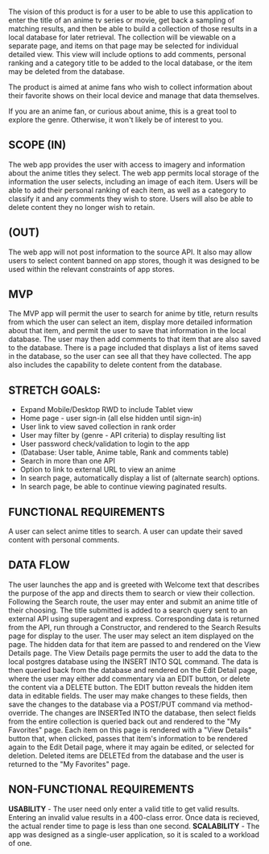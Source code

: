 The vision of this product is for a user to be able to use this application to enter the title of an anime tv series or movie, get back a sampling of matching results, and then be able to build a collection of those results in a local database for later retrieval. The collection will be viewable on a separate page, and items on that page may be selected for individual detailed view. This view will include options to add comments, personal ranking and a category title to be added to the local database, or the item may be deleted from the database.

The product is aimed at anime fans who wish to collect information about their favorite shows on their local device and manage that data themselves.

If you are an anime fan, or curious about anime, this is a great tool to explore the genre. Otherwise, it won't likely be of interest to you.

## SCOPE (IN)
The web app provides the user with access to imagery and information about the anime titles they select.
The web app permits local storage of the information the user selects, including an image of each item.
Users will be able to add their personal ranking of each item, as well as a category to classify it and any comments they wish to store.
Users will also be able to delete content they no longer wish to retain.

## (OUT)
The web app will not post information to the source API. It also may allow users to select content banned on app stores, though it was designed to be used within the relevant constraints of app stores.

## MVP
The MVP app will permit the user to search for anime by title, return results from which the user can select an item, display more detailed information about that item, and permit the user to save that information in the local database. The user may then add comments to that item that are also saved to the database. There is a page included that displays a list of items saved in the database, so the user can see all that they have collected. The app also includes the capability to delete content from the database.

## STRETCH GOALS:
 - Expand Mobile/Desktop RWD to include Tablet view
 - Home page - user sign-in (all else hidden until sign-in)
 - User link to view saved collection in rank order
 - User may filter by (genre - API criteria) to display resulting list
 - User password check/validation to login to the app
 - (Database: User table, Anime table, Rank and comments table)
 - Search in more than one API
 - Option to link to external URL to view an anime
 - In search page, automatically display a list of (alternate search) options. 
 - In search page, be able to continue viewing paginated results.

## FUNCTIONAL REQUIREMENTS
A user can select anime titles to search.
A user can update their saved content with personal comments.

## DATA FLOW
The user launches the app and is greeted with Welcome text that describes the purpose of the app and directs them to search or view their collection.
Following the Search route, the user may enter and submit an anime title of their choosing.
The title submitted is added to a search query sent to an external API using superagent and express.
Corresponding data is returned from the API, run through a Constructor, and rendered to the Search Results page for display to the user. 
The user may select an item displayed on the page.  The hidden data for that item are passed to and rendered on the View Details page.
The View Details page permits the user to add the data to the local postgres database using the INSERT INTO SQL command. The data is then queried back from the database and rendered on the Edit Detail page, where the user may either add commentary via an EDIT button, or delete the content via a DELETE button.
The EDIT button reveals the hidden item data in editable fields. The user may make changes to these fields, then save the changes to the database via a POST/PUT command via method-override. The changes are INSERTed INTO the database, then select fields from the entire collection is queried back out and rendered to the "My Favorites" page.
Each item on this page is rendered with a "View Details" button that, when clicked, passes that item's information to be rendered again to the Edit Detail page, where it may again be edited, or selected for deletion.  Deleted items are DELETEd from the database and the user is returned to the "My Favorites" page.

## NON-FUNCTIONAL REQUIREMENTS
__USABILITY__ - The user need only enter a valid title to get valid results. Entering an invalid value results in a 400-class error. Once data is recieved, the actual render time to page is less than one second.
__SCALABILITY__ - The app was designed as a single-user application, so it is scaled to a workload of one.
